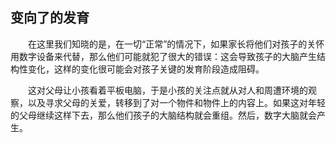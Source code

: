 ## 变向了的发育

&emsp;&emsp;在这里我们知晓的是，在一切“正常”的情况下，如果家长将他们对孩子的关怀用数字设备来代替，那么他们可能就犯了很大的错误：这会导致孩子的大脑产生结构性变化，这样的变化很可能会对孩子关键的发育阶段造成阻碍。

&emsp;&emsp;这对父母让小孩看着平板电脑，于是小孩的关注点就从对人和周遭环境的观察，以及寻求父母的关爱，转移到了对一个物件和物件上的内容上。如果这对年轻的父母继续这样下去，那么他们孩子的大脑结构就会重组。然后，数字大脑就会产生。